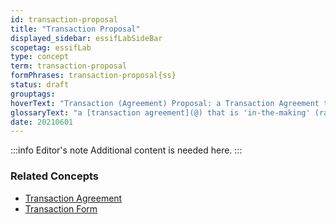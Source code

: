 ```yaml
---
id: transaction-proposal
title: "Transaction Proposal"
displayed_sidebar: essifLabSideBar
scopetag: essifLab
type: concept
term: transaction-proposal
formPhrases: transaction-proposal{ss}
status: draft
grouptags:
hoverText: "Transaction (Agreement) Proposal: a Transaction Agreement that is 'in-the-making' (ranging from an empty document to a document that would be a Transaction Agreement if it were signed by all Participants)."
glossaryText: "a [transaction agreement](@) that is 'in-the-making' (ranging from an empty document to a document that would be a [transaction agreement](@) if it were signed by all [participant](@))."
date: 20210601
---
```


:::info Editor's note
Additional content is needed here.
:::

### Related Concepts
- [Transaction Agreement](@)
- [Transaction Form](@)